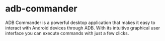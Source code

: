 # adb-commander
ADB Commander is a powerful desktop application that makes it easy to interact with Android devices through ADB. With its intuitive graphical user interface you can execute commands with just a few clicks.
